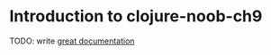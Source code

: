 # Introduction to clojure-noob-ch9

TODO: write [great documentation](http://jacobian.org/writing/what-to-write/)
